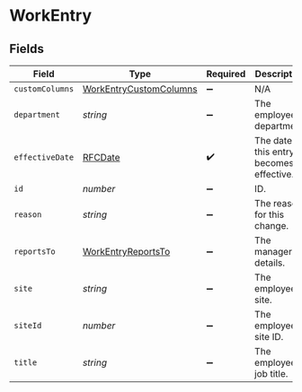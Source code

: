 # WorkEntry


## Fields

| Field                                                                   | Type                                                                    | Required                                                                | Description                                                             |
| ----------------------------------------------------------------------- | ----------------------------------------------------------------------- | ----------------------------------------------------------------------- | ----------------------------------------------------------------------- |
| `customColumns`                                                         | [WorkEntryCustomColumns](../../models/shared/workentrycustomcolumns.md) | :heavy_minus_sign:                                                      | N/A                                                                     |
| `department`                                                            | *string*                                                                | :heavy_minus_sign:                                                      | The employee's department.                                              |
| `effectiveDate`                                                         | [RFCDate](../../types/rfcdate.md)                                       | :heavy_check_mark:                                                      | The date this entry becomes effective.                                  |
| `id`                                                                    | *number*                                                                | :heavy_minus_sign:                                                      | ID.                                                                     |
| `reason`                                                                | *string*                                                                | :heavy_minus_sign:                                                      | The reason for this change.                                             |
| `reportsTo`                                                             | [WorkEntryReportsTo](../../models/shared/workentryreportsto.md)         | :heavy_minus_sign:                                                      | The manager's details.                                                  |
| `site`                                                                  | *string*                                                                | :heavy_minus_sign:                                                      | The employee's site.                                                    |
| `siteId`                                                                | *number*                                                                | :heavy_minus_sign:                                                      | The employee's site ID.                                                 |
| `title`                                                                 | *string*                                                                | :heavy_minus_sign:                                                      | The employee's job title.                                               |